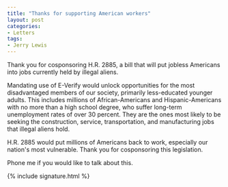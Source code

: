 ```yaml
---
title: "Thanks for supporting American workers"
layout: post
categories:
- Letters
tags:
- Jerry Lewis
---
```


Thank you for cosponsoring H.R. 2885, a bill that will put jobless Americans into jobs currently held by illegal aliens.

Mandating use of E-Verify would unlock opportunities for the most disadvantaged members of our society, primarily less-educated younger adults. This includes millions of African-Americans and Hispanic-Americans with no more than a high school degree, who suffer long-term unemployment rates of over 30 percent. They are the ones most likely to be seeking the construction, service, transportation, and manufacturing jobs that illegal aliens hold.

H.R. 2885 would put millions of Americans back to work, especially our nation's most vulnerable. Thank you for cosponsoring this legislation.

Phone me if you would like to talk about this.

{% include signature.html %}
